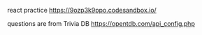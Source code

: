 react practice
https://9ozp3k9ppo.codesandbox.io/

questions are from Trivia DB
https://opentdb.com/api_config.php
